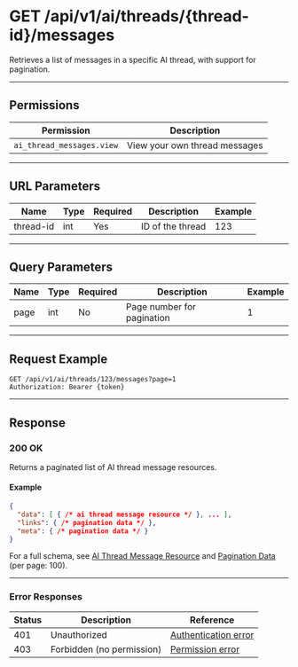 # GET /api/v1/ai/threads/{thread-id}/messages

Retrieves a list of messages in a specific AI thread, with support for pagination.


---

## Permissions
| Permission              | Description                |
|-------------------------|---------------------------|
| `ai_thread_messages.view` | View your own thread messages |

---

## URL Parameters
| Name       | Type | Required | Description                | Example |
|------------|------|----------|----------------------------|---------|
| thread-id  | int  | Yes      | ID of the thread           | 123     |

---

## Query Parameters
| Name | Type | Required | Description                | Example |
|------|------|----------|----------------------------|---------|
| page | int  | No       | Page number for pagination | 1       |

---

## Request Example
```
GET /api/v1/ai/threads/123/messages?page=1
Authorization: Bearer {token}
```

---

## Response

### 200 OK
Returns a paginated list of AI thread message resources.

#### Example
```json
{
  "data": [ { /* ai thread message resource */ }, ... ],
  "links": { /* pagination data */ },
  "meta": { /* pagination data */ }
}
```

For a full schema, see [AI Thread Message Resource](ai_thread_message_resource.md) and [Pagination Data](../../../_globals/pagination-data.md) (per page: 100).

---

### Error Responses
| Status | Description                | Reference                                      |
|--------|----------------------------|------------------------------------------------|
| 401    | Unauthorized               | [Authentication error](../../../_globals/authentication-errors.md) |
| 403    | Forbidden (no permission)  | [Permission error](../../../_globals/permission-errors.md) |
